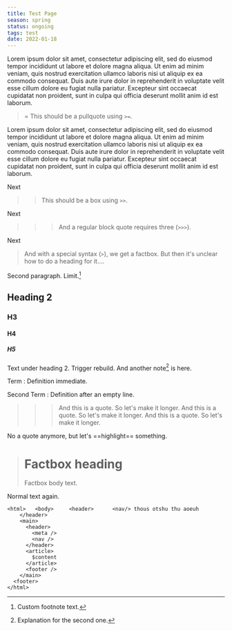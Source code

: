 ```yaml
---
title: Test Page
season: spring
status: ongoing
tags: test
date: 2022-01-18
---
```


Lorem ipsum dolor sit amet, consectetur adipiscing elit, sed do eiusmod tempor incididunt ut labore et dolore magna aliqua. Ut enim ad minim veniam, quis nostrud exercitation ullamco laboris nisi ut aliquip ex ea commodo consequat. Duis aute irure dolor in reprehenderit in voluptate velit esse cillum dolore eu fugiat nulla pariatur. Excepteur sint occaecat cupidatat non proident, sunt in culpa qui officia deserunt mollit anim id est laborum.

>= This should be a pullquote using `>=`.

Lorem ipsum dolor sit amet, consectetur adipiscing elit, sed do eiusmod tempor incididunt ut labore et dolore magna aliqua. Ut enim ad minim veniam, quis nostrud exercitation ullamco laboris nisi ut aliquip ex ea commodo consequat. Duis aute irure dolor in reprehenderit in voluptate velit esse cillum dolore eu fugiat nulla pariatur. Excepteur sint occaecat cupidatat non proident, sunt in culpa qui officia deserunt mollit anim id est laborum.

Next

>> This should be a box using `>>`.

Next

>>> And a regular block quote requires three (`>>>`).

Next

> And with a special syntax (`>`), we get a factbox. But then it's unclear how to do a heading for it....

Second paragraph. Limit.[^custom]

[^custom]: Custom footnote text.

## Heading 2

### H3

#### H4

##### H5

Text under heading 2. Trigger rebuild. And another note[^note] is here.

[^note]: Explanation for the second one.

Term
:  Definition immediate.

Second Term
:  Definition after an empty line.

>>> And this is a quote. So let's make it longer. And this is a quote. So let's make it longer. And this is a quote. So let's make it longer.

No a quote anymore, but let's ==highlight== something.

> # Factbox heading
>
> Factbox body text.

Normal text again.

````
<html>   <body>     <header>	  <nav/> thous otshu thu aoeuh
	</header>
  	<main>
	  <header>
	    <meta />
		<nav />
	  </header>
	  <article>
	    $content
	  </article>
	  <footer />
	</main>
  <footer>
</html>
````
